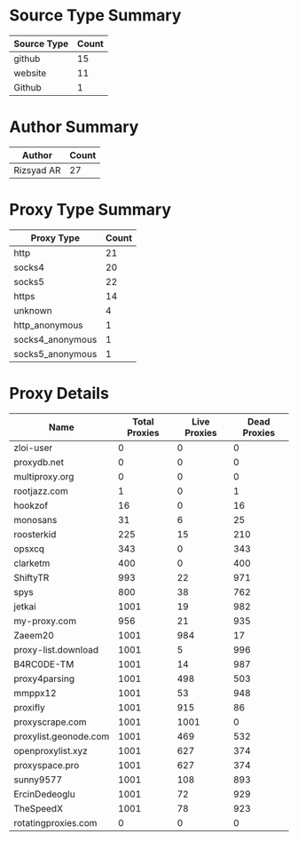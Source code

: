 # Source Type Summary

| Source Type | Count |
|-------------|-------|
| github | 15 |
| website | 11 |
| Github | 1 |


# Author Summary

| Author | Count |
|--------|-------|
| Rizsyad AR | 27 |


# Proxy Type Summary

| Proxy Type | Count |
|------------|-------|
| http | 21 |
| socks4 | 20 |
| socks5 | 22 |
| https | 14 |
| unknown | 4 |
| http_anonymous | 1 |
| socks4_anonymous | 1 |
| socks5_anonymous | 1 |


# Proxy Details

| Name | Total Proxies | Live Proxies | Dead Proxies |
|------|---------------|--------------|---------------|
| zloi-user | 0 | 0 | 0 |
| proxydb.net | 0 | 0 | 0 |
| multiproxy.org | 0 | 0 | 0 |
| rootjazz.com | 1 | 0 | 1 |
| hookzof | 16 | 0 | 16 |
| monosans | 31 | 6 | 25 |
| roosterkid | 225 | 15 | 210 |
| opsxcq | 343 | 0 | 343 |
| clarketm | 400 | 0 | 400 |
| ShiftyTR | 993 | 22 | 971 |
| spys | 800 | 38 | 762 |
| jetkai | 1001 | 19 | 982 |
| my-proxy.com | 956 | 21 | 935 |
| Zaeem20 | 1001 | 984 | 17 |
| proxy-list.download | 1001 | 5 | 996 |
| B4RC0DE-TM | 1001 | 14 | 987 |
| proxy4parsing | 1001 | 498 | 503 |
| mmppx12 | 1001 | 53 | 948 |
| proxifly | 1001 | 915 | 86 |
| proxyscrape.com | 1001 | 1001 | 0 |
| proxylist.geonode.com | 1001 | 469 | 532 |
| openproxylist.xyz | 1001 | 627 | 374 |
| proxyspace.pro | 1001 | 627 | 374 |
| sunny9577 | 1001 | 108 | 893 |
| ErcinDedeoglu | 1001 | 72 | 929 |
| TheSpeedX | 1001 | 78 | 923 |
| rotatingproxies.com | 0 | 0 | 0 |

